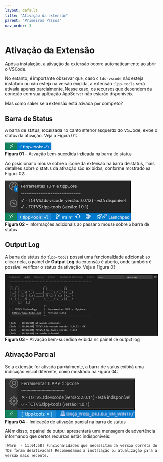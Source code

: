 ```yaml
---
layout: default
title: "Ativação da extensão"
parent: "Primeiros Passos"
nav_order: 3
---
```

<!-- markdownlint-disable MD025 MD013-->
# Ativação da Extensão

Após a instalação, a ativação da extensão ocorre automaticamente ao abrir o VSCode.

No entanto, é importante observar que, caso o `tds-vscode` não esteja instalado ou não esteja na versão exigida, a extensão `tlpp-tools` será ativada apenas parcialmente. Nesse caso, os recursos que dependem da conexão com sua aplicação AppServer não estarão disponíveis.

Mas como saber se a extensão está ativada por completo?

## Barra de Status

A barra de status, localizada no canto inferior esquerdo do VSCode, exibe o status da ativação. Veja a Figura 01:

![figura 01](../assets/images/extension-activation/extension-activation_statuBar.png)  
**Figura 01** – Ativação bem-sucedida indicada na barra de status

Ao posicionar o mouse sobre o ícone da extensão na barra de status, mais detalhes sobre o status da ativação são exibidos, conforme mostrado na Figura 02:

![figura 02](../assets/images/extension-activation/extension-activation_statusBar-tooltip.png)  
**Figura 02** – Informações adicionais ao passar o mouse sobre a barra de status

## Output Log

A barra de status do `tlpp-tools` possui uma funcionalidade adicional: ao clicar nela, o painel de **Output Log** da extensão é aberto, onde também é possível verificar o status da ativação. Veja a Figura 03:

![figura 03](../assets/images/extension-activation/extension-activation_output.png)  
**Figura 03** – Ativação bem-sucedida exibida no painel de output log

## Ativação Parcial

Se a extensão for ativada parcialmente, a barra de status exibirá uma indicação visual diferente, como mostrado na Figura 04:

![figura 04](../assets/images/extension-activation/extension-activation_statusBar-noOK.png)  
**Figura 04** – Indicação de ativação parcial na barra de status

Além disso, o painel de output apresentará uma mensagem de advertência informando que certos recursos estão indisponíveis:

```log
[Warn  - 11:04:58] Funcionalidades que necessitam da versão correta do TDS foram desativadas! Recomendamos a instalação ou atualização para a versão mais recente.
```
